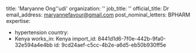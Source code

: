 title: 'Maryanne Ong''udi'
organization: ''
job_title: ''
official_title: Dr
email_address: maryannefavour@gmail.com
post_nominal_letters: BPHARM
expertise:
  - hypertension
country:
  - Kenya
works_in: Kenya
import_id: 8441d1d6-7f0e-442b-9fa0-32e594a4e4bb
id: 9cd24aef-c5cc-4b2e-a6d5-eb50b930ff5e
